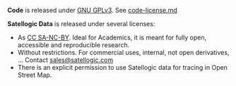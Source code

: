 **Code** is released under [GNU GPLv3](https://choosealicense.com/licenses/gpl-3.0/). See [code-license.md](code-license.md)

**Satellogic Data** is released under several licenses:
  * As [CC SA-NC-BY](https://creativecommons.org/licenses/by-nc-sa/3.0/). Ideal for Academics, it is meant for fully open, accessible and reproducible research.
  * Without restrictions. For commercial uses, internal, not open derivatives, ... Contact sales@satellogic.com
  * There is an explicit permission to use Satellogic data for tracing in Open Street Map.
